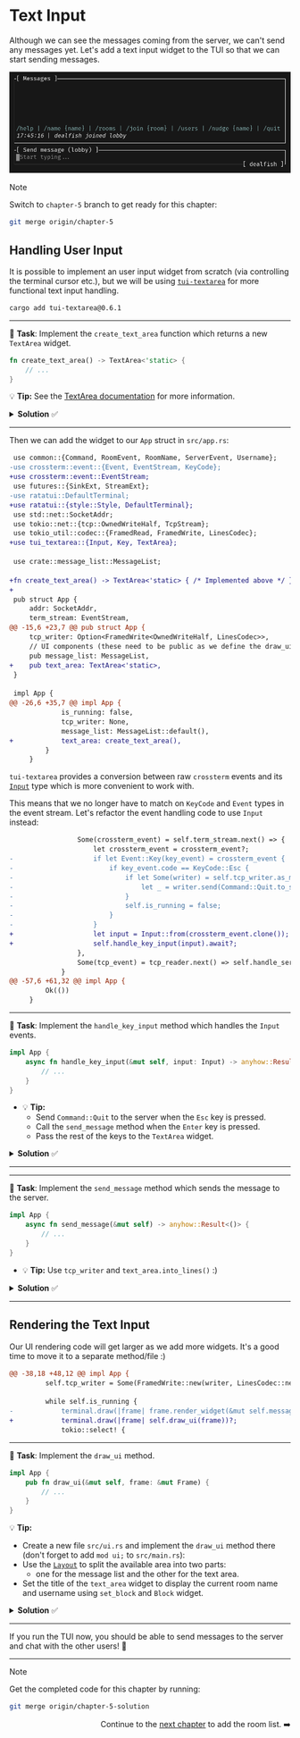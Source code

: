 # Text Input

Although we can see the messages coming from the server, we can't send any messages yet. Let's add a text input widget to the TUI so that we can start sending messages.

![text input](images/text_input.gif)

> [!NOTE] 
> Switch to `chapter-5` branch to get ready for this chapter:
>
> ```sh
> git merge origin/chapter-5
> ```

## Handling User Input

It is possible to implement an user input widget from scratch (via controlling the terminal cursor etc.), but we will be using [`tui-textarea`](https://github.com/rhysd/tui-textarea) for more functional text input handling.

```sh
cargo add tui-textarea@0.6.1
```

---

🎯 **Task**: Implement the `create_text_area` function which returns a new `TextArea` widget.

```rust
fn create_text_area() -> TextArea<'static> {
    // ...
}
```

💡 **Tip:** See the [TextArea documentation](https://docs.rs/tui-textarea/latest/tui_textarea/struct.TextArea.html) for more information.

<details>
<summary><b>Solution</b> ✅</summary>

```rust
fn create_text_area() -> TextArea<'static> {
    let mut text_area = TextArea::default();
    text_area.set_cursor_line_style(Style::default());
    text_area.set_placeholder_text("Start typing...");
    text_area
}
```

</details>

---

Then we can add the widget to our `App` struct in `src/app.rs`:

```diff
 use common::{Command, RoomEvent, RoomName, ServerEvent, Username};
-use crossterm::event::{Event, EventStream, KeyCode};
+use crossterm::event::EventStream;
 use futures::{SinkExt, StreamExt};
-use ratatui::DefaultTerminal;
+use ratatui::{style::Style, DefaultTerminal};
 use std::net::SocketAddr;
 use tokio::net::{tcp::OwnedWriteHalf, TcpStream};
 use tokio_util::codec::{FramedRead, FramedWrite, LinesCodec};
+use tui_textarea::{Input, Key, TextArea};

 use crate::message_list::MessageList;

+fn create_text_area() -> TextArea<'static> { /* Implemented above */ }
+
 pub struct App {
     addr: SocketAddr,
     term_stream: EventStream,
@@ -15,6 +23,7 @@ pub struct App {
     tcp_writer: Option<FramedWrite<OwnedWriteHalf, LinesCodec>>,
     // UI components (these need to be public as we define the draw_ui method not in a child module)
     pub message_list: MessageList,
+    pub text_area: TextArea<'static>,
 }

 impl App {
@@ -26,6 +35,7 @@ impl App {
             is_running: false,
             tcp_writer: None,
             message_list: MessageList::default(),
+            text_area: create_text_area(),
         }
     }

```

`tui-textarea` provides a conversion between raw `crossterm` events and its [`Input`](https://docs.rs/tui-textarea/latest/tui_textarea/struct.Input.html) type which is more convenient to work with.

This means that we no longer have to match on `KeyCode` and `Event` types in the event stream. Let's refactor the event handling code to use `Input` instead:

```diff
                 Some(crossterm_event) = self.term_stream.next() => {
                     let crossterm_event = crossterm_event?;
-                    if let Event::Key(key_event) = crossterm_event {
-                        if key_event.code == KeyCode::Esc {
-                            if let Some(writer) = self.tcp_writer.as_mut() {
-                                let _ = writer.send(Command::Quit.to_string()).await;
-                            }
-                            self.is_running = false;
-                        }
-                    }
+                    let input = Input::from(crossterm_event.clone());
+                    self.handle_key_input(input).await?;
                 },
                 Some(tcp_event) = tcp_reader.next() => self.handle_server_event(tcp_event?).await?,
             }
@@ -57,6 +61,32 @@ impl App {
         Ok(())
     }
```

---

🎯 **Task**: Implement the `handle_key_input` method which handles the `Input` events.

```rust
impl App {
    async fn handle_key_input(&mut self, input: Input) -> anyhow::Result<()> {
        // ...
    }
}
```

- 💡 **Tip:**
  - Send `Command::Quit` to the server when the `Esc` key is pressed.
  - Call the `send_message` method when the `Enter` key is pressed.
  - Pass the rest of the keys to the `TextArea` widget.

<details>
<summary><b>Solution</b> ✅</summary>

```rust
impl App {
  // ...
    async fn handle_key_input(&mut self, input: Input) -> anyhow::Result<()> {
        match input.key {
            Key::Esc => {
                if let Some(writer) = self.tcp_writer.as_mut() {
                    let _ = writer.send(Command::Quit.to_string()).await;
                }
            }
            Key::Enter => self.send_message().await?,
            _ => {
                let _ = self.text_area.input_without_shortcuts(input);
            }
        }
        Ok(())
    }
}
```

As seen above, we are handling the `Esc` and `Enter` keys. For the rest of the keys, we are passing them to the `input_without_shortcuts` method of the `TextArea` widget which is used to handle the input events.

</details>

---

---

🎯 **Task**: Implement the `send_message` method which sends the message to the server.

```rust
impl App {
    async fn send_message(&mut self) -> anyhow::Result<()> {
        // ...
    }
}
```

- 💡 **Tip:** Use `tcp_writer` and `text_area.into_lines()` :)

<details>
<summary><b>Solution</b> ✅</summary>

To implement `send_message`, we can simply use `tcp_writer` to send each line to the server and clear the text area afterwards:

```rust
impl App {
  // ...
    async fn send_message(&mut self) -> anyhow::Result<()> {
        if let Some(writer) = self.tcp_writer.as_mut() {
            if !self.text_area.is_empty() {
                for line in self.text_area.clone().into_lines() {
                    writer.send(line).await?;
                }
                self.text_area.select_all();
                self.text_area.delete_line_by_end();
            }
        }
        Ok(())
    }
}
```

</details>

---

## Rendering the Text Input

Our UI rendering code will get larger as we add more widgets. It's a good time to move it to a separate method/file :)

```diff
@@ -38,18 +48,12 @@ impl App {
         self.tcp_writer = Some(FramedWrite::new(writer, LinesCodec::new()));

         while self.is_running {
-            terminal.draw(|frame| frame.render_widget(&mut self.message_list, frame.area()))?;
+            terminal.draw(|frame| self.draw_ui(frame))?;
             tokio::select! {
```

---

🎯 **Task**: Implement the `draw_ui` method.

```rust
impl App {
    pub fn draw_ui(&mut self, frame: &mut Frame) {
        // ...
    }
}
```

💡 **Tip:**

- Create a new file `src/ui.rs` and implement the `draw_ui` method there (don't forget to add `mod ui;` to `src/main.rs`):
- Use the [`Layout`](https://docs.rs/ratatui/latest/ratatui/layout/struct.Layout.html) to split the available area into two parts:
  - one for the message list and the other for the text area.
- Set the title of the `text_area` widget to display the current room name and username using `set_block` and `Block` widget.

<details>
<summary><b>Solution</b> ✅</summary>

```rust
use ratatui::{
    layout::{Constraint, Layout},
    text::Line,
    widgets::Block,
    Frame,
};

use crate::app::App;

impl App {
    pub fn draw_ui(&mut self, frame: &mut Frame) {
        let [message_area, text_area] =
            Layout::vertical([Constraint::Fill(1), Constraint::Max(3)]).areas(frame.area());

        self.text_area.set_block(
            Block::bordered()
                .title(format!(
                    "[ Send message ({}) ]",
                    self.message_list.room_name
                ))
                .title_bottom(
                    Line::from(format!("[ {} ]", self.message_list.username)).right_aligned(),
                ),
        );
        frame.render_widget(&self.text_area, text_area);
        frame.render_widget(&mut self.message_list, message_area);
    }
}
```

The most important line here is:

```rust
let [message_area, text_area] =
    Layout::vertical([Constraint::Fill(1), Constraint::Max(3)]).areas(frame.area());
```

It splits the available area into two parts. The `message_area` will take up all the available space except for the last 3 lines which will be reserved for the `text_area`. See the [constraints documentation](https://ratatui.rs/concepts/layout/#constraints) for more details.

Also, we are setting titles for the `text_area` widget for e.g. displaying the current room name and username.

And the rest is simply rendering the widgets in their respective areas.

</details>

---

If you run the TUI now, you should be able to send messages to the server and chat with the other users! 🚀

---

> [!NOTE] 
> Get the completed code for this chapter by running:
>
> ```sh
> git merge origin/chapter-5-solution
> ```

<div style="text-align: right">

Continue to the [next chapter](./06_room_list.md) to add the room list. ➡️

</div>
